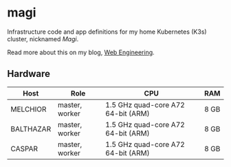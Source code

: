 # magi

Infrastructure code and app definitions for my home Kubernetes (K3s) cluster, nicknamed *Magi*.

Read more about this on my blog, [Web Engineering](https://kenellorando.notion.site/Magi-Raspberry-Pi-Kubernetes-Home-Server-Mini-Cluster-f2394b1be56b47c8abbaa3a50d4aac13).

## Hardware
| Host      | Role           | CPU                                | RAM  |
|-----------|----------------|------------------------------------|------|
| MELCHIOR  | master, worker | 1.5 GHz quad-core A72 64-bit (ARM) | 8 GB |
| BALTHAZAR | master, worker | 1.5 GHz quad-core A72 64-bit (ARM) | 8 GB |
| CASPAR    | master, worker | 1.5 GHz quad-core A72 64-bit (ARM) | 8 GB |
